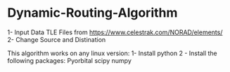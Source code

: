 # Dynamic-Routing-Algorithm
1- Input Data TLE Files from https://www.celestrak.com/NORAD/elements/
2- Change Source and Distination

This algorithm works on any linux version:
1- Install python
2 - Install the following packages:
Pyorbital
scipy
numpy
